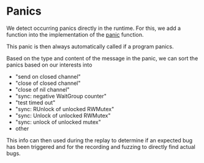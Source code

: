 # Panics

We detect occurring panics directly in the runtime. For this, we add a function
into the implementation of the [panic](../../go-patch/src/runtime/panic.go#L744) function.

This panic is then always automatically called if a program panics.

Based on the type and content of the  message in the panic, we can sort the
panics based on our interests into

- "send on closed channel"
- "close of closed channel"
- "close of nil channel"
- "sync: negative WaitGroup counter"
- "test timed out"
- "sync: RUnlock of unlocked RWMutex"
- "sync: Unlock of unlocked RWMutex"
- "sync: unlock of unlocked mutex"
- other

This info can then used during the replay to determine if an expected bug
has been triggered and for the recording and fuzzing to directly
find actual bugs.